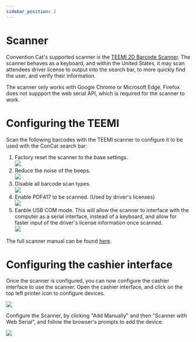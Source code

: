 ```yaml
---
sidebar_position: 2
---
```


# Scanner

Convention Cat's supported scanner is the [TEEMI 2D Barcode Scanner](https://www.amazon.com/gp/product/B074KH88Z7/ref=ppx_yo_dt_b_search_asin_title?ie=UTF8&th=1). The scanner behaves as a keyboard, and within the United States, it may scan attendees driver license to output into the search bar, to more quickly find the user, and verify their information.

The scanner only works with Google Chrome or Microsoft Edge. Firefox does not suppport the web serial API, which is required for the scanner to work.


# Configuring the TEEMI

Scan the following barcodes with the TEEMI scanner to configure it to be used with the ConCat search bar: 

<div>
  <ol>
    <li>
      Factory reset the scanner to the base settings.
      <br/>
      <img src="/img/cashier/barcodes/01_factory_reset.PNG" />
    </li>
    <li>
      Reduce the noise of the beeps.
      <br/>
      <img src="/img/cashier/barcodes/02_low_volume.PNG" />
    </li>
    <li>
      Disable all barcode scan types.
      <br/>
      <img src="/img/cashier/barcodes/03_disable_all.PNG" />
    </li>
    <li>
      Enable PDF417 to be scanned. (Used by driver's licenses)
      <br/>
      <img src="/img/cashier/barcodes/04_enable_pdf417.PNG" />
    </li>
    <li>
      Eanble USB COM mode. This will allow the scanner to interface with the computer as a serial interface, instead of a keyboard, and allow for faster input of the driver's license information once scanned.
      <br/>
      <img src="/img/cashier/barcodes/05_usb_com.png" />
    </li>
  </ol>
</div>

The full scanner manual can be found [here](/img/cashier/barcodes/TEEMI_2D_Barcode_Scanner_Manual.pdf).

# Configuring the cashier interface

Once the scanner is configured, you can now configure the cashier interface to use the scanner. Open the cashier interface, and click on the top left printer icon to configure devices.

<img src="/img/cashier/select_printer.png" />

Configure the Scanner, by clicking "Add Manually" and then "Scanner with Web Serial", and follow the browser's prompts to add the device.

<img src="/img/cashier/add_scanner.png" />